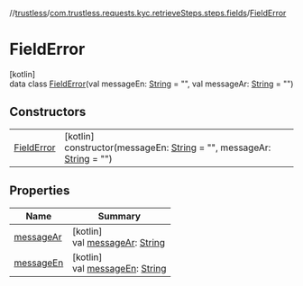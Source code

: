 //[trustless](../../../index.md)/[com.trustless.requests.kyc.retrieveSteps.steps.fields](../index.md)/[FieldError](index.md)

# FieldError

[kotlin]\
data class [FieldError](index.md)(val messageEn: [String](https://kotlinlang.org/api/latest/jvm/stdlib/kotlin/-string/index.html) = &quot;&quot;, val messageAr: [String](https://kotlinlang.org/api/latest/jvm/stdlib/kotlin/-string/index.html) = &quot;&quot;)

## Constructors

| | |
|---|---|
| [FieldError](-field-error.md) | [kotlin]<br>constructor(messageEn: [String](https://kotlinlang.org/api/latest/jvm/stdlib/kotlin/-string/index.html) = &quot;&quot;, messageAr: [String](https://kotlinlang.org/api/latest/jvm/stdlib/kotlin/-string/index.html) = &quot;&quot;) |

## Properties

| Name | Summary |
|---|---|
| [messageAr](message-ar.md) | [kotlin]<br>val [messageAr](message-ar.md): [String](https://kotlinlang.org/api/latest/jvm/stdlib/kotlin/-string/index.html) |
| [messageEn](message-en.md) | [kotlin]<br>val [messageEn](message-en.md): [String](https://kotlinlang.org/api/latest/jvm/stdlib/kotlin/-string/index.html) |
